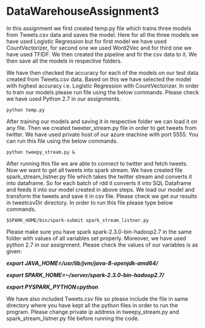 # DataWarehouseAssignment3

In this assignment we first created temp.py file which trains three models from Tweets.csv data and saves the model. Here for all the three models we have used Logistic Regression but for first model we have used CountVectorizer, for second one we used Word2Vec and for third one we have used TFIDF. We then created the pipeline and fir the csv data to it. We then save all the models in respective folders.

We have then checked the accuracy for each of the models on our test data created from Tweets.csv data. Based on this we have selected the model with highest accuracy i.e. Logistic Regression with CountVectorizer. In order to train our models please run file using the below commands. Please check we have used Python 2.7 in our assignments.

```
python temp.py
```
After training our models and saving it in respective folder we can load it on any file. Then we created tweeter_stream.py file in order to get tweets from twitter. We have used private host of our azure machine with port 5555. You can run this file using the below commands.

```
python tweepy_stream.py &
```
After running this file we are able to connect to twitter and fetch tweets. Now we want to get all tweets into spark stream. We have created file spark_stream_listner.py file which takes the twitter stream and converts it into dataframe. So for each batch of rdd it converts it into SQL Dataframe and feeds it into our model created in above steps. We load our model and transform the tweets and save it in csv file. Please check we get our results in tweetcsvDir directory. In order to run this file please type below commands.

```
$SPARK_HOME/bin/spark-submit spark_stream_listner.py
```
Please make sure you have spark spark-2.3.0-bin-hadoop2.7 in the same folder with values of all variables set properly. Moreover, we have used python 2.7 in our assignment. Please check the values of our variables is as given:

***export JAVA_HOME=/usr/lib/jvm/java-8-openjdk-amd64/***

***export SPARK_HOME=~/server/spark-2.3.0-bin-hadoop2.7/***

***export PYSPARK_PYTHON=python***

We have also included Tweets.csv file so please include the file in same directory where you have kept all the python files in order to run the program. Please change private ip address in tweepy_stream.py and spark_stream_listner.py file before running the code.
